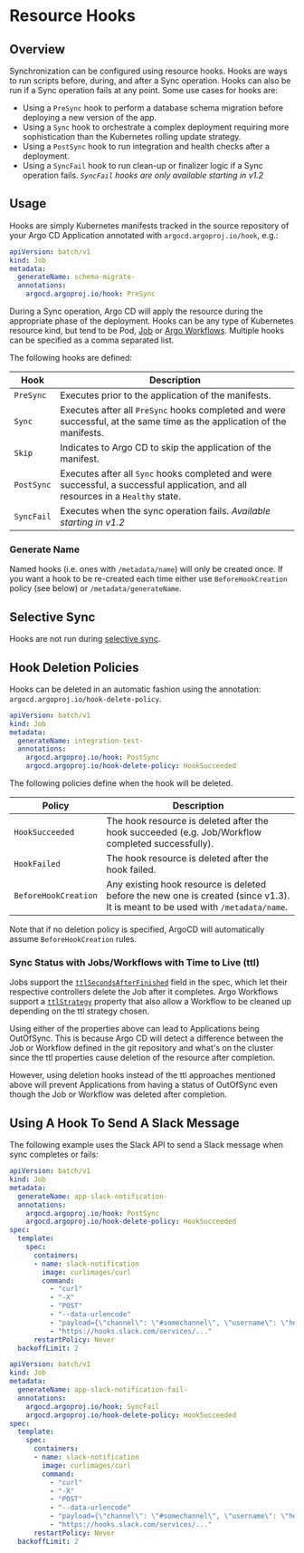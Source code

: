 # Resource Hooks
## Overview

Synchronization can be configured using resource hooks. Hooks are ways to run scripts before, during,
and after a Sync operation. Hooks can also be run if a Sync operation fails at any point. Some use cases for hooks are:

* Using a `PreSync` hook to perform a database schema migration before deploying a new version of the app.
* Using a `Sync` hook to orchestrate a complex deployment requiring more sophistication than the
Kubernetes rolling update strategy.
* Using a `PostSync` hook to run integration and health checks after a deployment.
* Using a `SyncFail` hook to run clean-up or finalizer logic if a Sync operation fails. _`SyncFail` hooks are only available starting in v1.2_

## Usage

Hooks are simply Kubernetes manifests tracked in the source repository of your Argo CD Application annotated with `argocd.argoproj.io/hook`, e.g.:

```yaml
apiVersion: batch/v1
kind: Job
metadata:
  generateName: schema-migrate-
  annotations:
    argocd.argoproj.io/hook: PreSync
```

During a Sync operation, Argo CD will apply the resource during the appropriate phase of the
deployment. Hooks can be any type of Kubernetes resource kind, but tend to be Pod,
[Job](https://kubernetes.io/docs/concepts/workloads/controllers/jobs-run-to-completion/)
or [Argo Workflows](https://github.com/argoproj/argo). Multiple hooks can be specified as a comma
separated list.

The following hooks are defined:

| Hook | Description |
|------|-------------|
| `PreSync` | Executes prior to the application of the manifests. |
| `Sync`  | Executes after all `PreSync` hooks completed and were successful, at the same time as the application of the manifests. |
| `Skip` | Indicates to Argo CD to skip the application of the manifest. |
| `PostSync` | Executes after all `Sync` hooks completed and were successful, a successful application, and all resources in a `Healthy` state. |
| `SyncFail` | Executes when the sync operation fails. _Available starting in v1.2_ |

### Generate Name

Named hooks (i.e. ones with `/metadata/name`) will only be created once. If you want a hook to be re-created each time either use `BeforeHookCreation` policy (see below) or `/metadata/generateName`. 

## Selective Sync

Hooks are not run during [selective sync](selective_sync.md).

## Hook Deletion Policies

Hooks can be deleted in an automatic fashion using the annotation: `argocd.argoproj.io/hook-delete-policy`.

```yaml
apiVersion: batch/v1
kind: Job
metadata:
  generateName: integration-test-
  annotations:
    argocd.argoproj.io/hook: PostSync
    argocd.argoproj.io/hook-delete-policy: HookSucceeded
```

The following policies define when the hook will be deleted.

| Policy | Description |
|--------|-------------|
| `HookSucceeded` | The hook resource is deleted after the hook succeeded (e.g. Job/Workflow completed successfully). |
| `HookFailed` | The hook resource is deleted after the hook failed. |
| `BeforeHookCreation` | Any existing hook resource is deleted before the new one is created (since v1.3). It is meant to be used with `/metadata/name`. |

Note that if no deletion policy is specified, ArgoCD will automatically assume `BeforeHookCreation` rules.

### Sync Status with Jobs/Workflows with Time to Live (ttl)

Jobs support the [`ttlSecondsAfterFinished`](https://kubernetes.io/docs/concepts/workloads/controllers/ttlafterfinished/)
field in the spec, which let their respective controllers delete the Job after it completes. Argo Workflows support a 
[`ttlStrategy`](https://argoproj.github.io/argo-workflows/fields/#ttlstrategy) property that also allow a Workflow to be 
cleaned up depending on the ttl strategy chosen.

Using either of the properties above can lead to Applications being OutOfSync. This is because Argo CD will detect a difference 
between the Job or Workflow defined in the git repository and what's on the cluster since the ttl properties cause deletion of the resource after completion.

However, using deletion hooks instead of the ttl approaches mentioned above will prevent Applications from having a status of 
OutOfSync even though the Job or Workflow was deleted after completion.

## Using A Hook To Send A Slack Message

The following example uses the Slack API to send a Slack message when sync completes or fails:

```yaml
apiVersion: batch/v1
kind: Job
metadata:
  generateName: app-slack-notification-
  annotations:
    argocd.argoproj.io/hook: PostSync
    argocd.argoproj.io/hook-delete-policy: HookSucceeded
spec:
  template:
    spec:
      containers:
      - name: slack-notification
        image: curlimages/curl
        command:
          - "curl"
          - "-X"
          - "POST"
          - "--data-urlencode"
          - "payload={\"channel\": \"#somechannel\", \"username\": \"hello\", \"text\": \"App Sync succeeded\", \"icon_emoji\": \":ghost:\"}"
          - "https://hooks.slack.com/services/..."
      restartPolicy: Never
  backoffLimit: 2
```

```yaml
apiVersion: batch/v1
kind: Job
metadata:
  generateName: app-slack-notification-fail-
  annotations:
    argocd.argoproj.io/hook: SyncFail
    argocd.argoproj.io/hook-delete-policy: HookSucceeded
spec:
  template:
    spec:
      containers:
      - name: slack-notification
        image: curlimages/curl
        command: 
          - "curl"
          - "-X"
          - "POST"
          - "--data-urlencode"
          - "payload={\"channel\": \"#somechannel\", \"username\": \"hello\", \"text\": \"App Sync failed\", \"icon_emoji\": \":ghost:\"}"
          - "https://hooks.slack.com/services/..."
      restartPolicy: Never
  backoffLimit: 2
```
